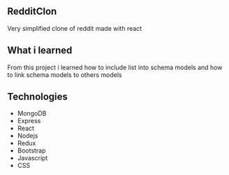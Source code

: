 ## RedditClon
Very simplified clone of reddit made with react

## What i learned
From this project i learned how to include list into schema models and how to link schema models to others models

## Technologies
- MongoDB
- Express
- React
- Nodejs
- Redux
- Bootstrap
- Javascript
- CSS
